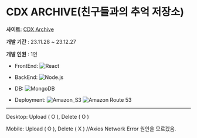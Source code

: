 # CDX ARCHIVE(친구들과의 추억 저장소)

**사이트**: [CDX Archive](http://cdxarchive.com)

**개발 기간** : 23.11.28 ~ 23.12.27

**개발 인원** : 1인

- FrontEnd: ![React](https://img.shields.io/badge/React-61DAFB?style=flat&logo=React&logoColor=white)

- BackEnd: ![Node.js](https://img.shields.io/badge/Node.js-339933?style=flat&logo=Node.js&logoColor=white)

- DB: ![MongoDB](https://img.shields.io/badge/MongoDB-47A248?style=flat&logo=mongodb&logoColor=white)

- Deployment: ![Amazon_S3](https://img.shields.io/badge/Amazon_S3-569A31?style=flat&logo=amazons3&logoColor=white) ![Amazon Route 53](https://img.shields.io/badge/Route_53-8C4FFF?style=flat&logo=amazonroute53&logoColor=white) 

---

Desktop:
Upload ( O ), Delete ( O )

Mobile:
Upload ( O ), Delete ( X ) //Axios Network Error 원인을 모르겠음.
